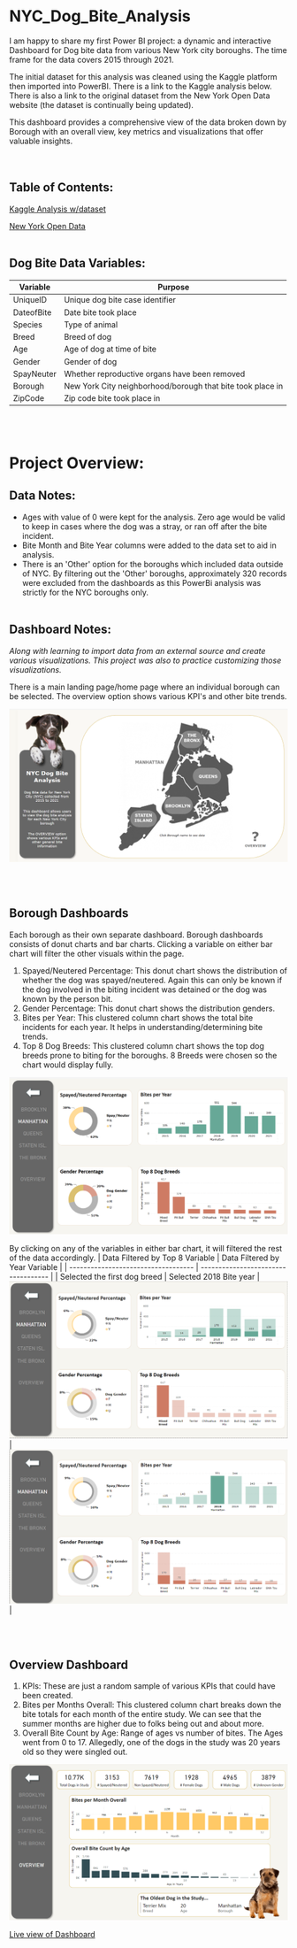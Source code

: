 # NYC_Dog_Bite_Analysis
I am happy to share my first Power BI project: a dynamic and interactive Dashboard for Dog bite data from various New York city boroughs. The time frame for the data covers 2015 through 2021.  

The initial dataset for this analysis was cleaned using the Kaggle platform then imported into PowerBI. There is a link to the Kaggle analysis below. There is also a link to the original dataset from the New York Open Data website (the dataset is continually being updated).

This dashboard provides a comprehensive view of the data broken down by Borough with an overall view, key metrics and visualizations that offer valuable insights.  
<br></br>
## Table of Contents:
[Kaggle Analysis w/dataset](https://www.kaggle.com/code/julyndav/ny-dog-bite-analysis-visualizations)

[New York Open Data](https://data.cityofnewyork.us/Health/DOHMH-Dog-Bite-Data/rsgh-akpg/about_data)
<br></br>
## Dog Bite Data Variables:
| Variable |Purpose |
| --- | --- |
| UniqueID| Unique dog bite case identifier |
| DateofBite| Date bite took place |
| Species | Type of animal |
| Breed | Breed of dog |
| Age | Age of dog at time of bite |
| Gender | Gender of dog |
| SpayNeuter | Whether reproductive organs have been removed |
| Borough | New York City neighborhood/borough that bite took place in |
| ZipCode |Zip code bite took place in |

<br></br>
# Project Overview:
## Data Notes: 
* Ages with value of 0 were kept for the analysis. Zero age would be valid to keep in cases where the dog was a stray, or ran off after the bite incident.
* Bite Month and Bite Year columns were added to the data set to aid in analysis.
* There is an 'Other' option for the boroughs which included data outside of NYC. By filtering out the 'Other' boroughs, approximately 320 records were excluded from the dashboards as this PowerBi analysis was strictly for the NYC boroughs only. 
<br></br>
## Dashboard Notes:
<i>Along with learning to import data from an external source and create various visualizations. This project was also to practice customizing those visualizations.</i>

There is a main landing page/home page where an individual borough can be selected. The overview option shows various KPI's and other bite trends. 

![Dashboard Homescreen](https://github.com/julyndav/NYC_Dog_Bite_Analysis/blob/main/Images/HomeScreen.png)

<br></br>
## Borough Dashboards
Each borough as their own separate dashboard. Borough dashboards consists of donut charts and bar charts. Clicking a variable on either bar chart will filter the other visuals within the page.

1.	Spayed/Neutered Percentage: This donut chart shows the distribution of whether the dog was spayed/neutered. Again this can only be known if the dog involved in the biting incident was detained or the dog was known by the person bit.
2.	Gender Percentage: This donut chart shows the distribution genders.
3.	Bites per Year: This clustered column chart shows the total bite incidents for each year. It helps in understanding/determining bite trends.
4.	Top 8 Dog Breeds: This clustered column chart shows the top dog breeds prone to biting for the boroughs. 8 Breeds were chosen so the chart would display fully.
   
![Dashboard borough1](https://github.com/julyndav/NYC_Dog_Bite_Analysis/blob/main/Images/BoroughScreen.png)

By clicking on any of the variables in either bar chart, it will filtered the rest of the data accordingly. 
| Data Filtered by Top 8 Variable     | Data Filtered by Year Variable      | 
| ----------------------------------- | ----------------------------------- | 
| Selected the first dog breed       |   Selected 2018 Bite year         |
![Breed](https://github.com/julyndav/NYC_Dog_Bite_Analysis/blob/main/Images/Manhat_filrd.png) | ![Year](https://github.com/julyndav/NYC_Dog_Bite_Analysis/blob/main/Images/Manhat_filrd2.png) | 

<br></br>
## Overview Dashboard   

1.	KPIs: These are just a random sample of various KPIs that could have been created. 
2.	Bites per Months Overall: This clustered column chart breaks down the bite totals for each month of the entire study. We can see that the summer months are higher due to folks being out and about more.
3. Overall Bite Count by Age: Range of ages vs number of bites. The Ages went from 0 to 17.  Allegedly, one of the dogs in the study was 20 years old so they were singled out.  

![Overview](https://github.com/julyndav/NYC_Dog_Bite_Analysis/blob/main/Images/OverviewData2.png)

[Live view of Dashboard](https://drive.google.com/file/d/1iIJG1oLg8ENPsUwuDBH9SvAXWxwY0zIy/view?usp=sharing)



